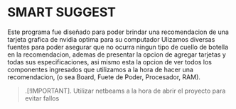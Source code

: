 # SMART SUGGEST 
Este programa fue diseñado para poder brindar una recomendacion de una tarjeta grafica de nvidia optima para su computador
Ulizamos diversas fuentes para poder asegurar que no ocurra ningun tipo de cuello de botella en la recomendacion, ademas de presentar la opcion de agregar tarjetas y todas sus especificaciones,
asi mismo esta la opcion de ver todos los componentes ingresados que utilizamos a la hora de hacer una recomendacion, (o sea Board, Fuete de Poder, Procesador, RAM).
> .[!IMPORTANT].
> Utilizar netbeams a la hora de abrir el proyecto para evitar fallos
